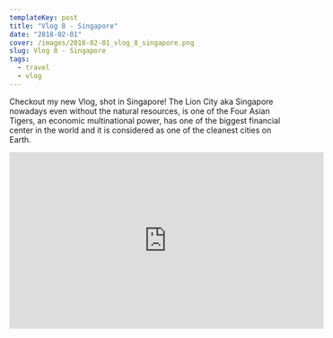 ```yaml
---
templateKey: post
title: "Vlog 8 - Singapore"
date: "2018-02-01"
cover: /images/2018-02-01_vlog_8_singapore.png
slug: Vlog 8 - Singapore
tags:
  - travel
  - vlog
---
```

Checkout my new Vlog, shot in Singapore! The Lion City aka Singapore nowadays even without the natural resources, 
is one of the Four Asian Tigers, an economic multinational power, has one of the biggest financial center 
in the world and it is considered as one of the cleanest cities on Earth.
<iframe width="560" height="315" src="https://www.youtube.com/embed/K03-aauhuoE" frameborder="0" allow="accelerometer; autoplay; clipboard-write; encrypted-media; gyroscope; picture-in-picture" allowfullscreen></iframe>
